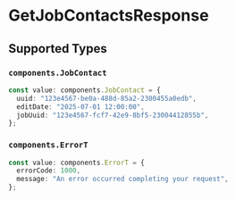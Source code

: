 # GetJobContactsResponse


## Supported Types

### `components.JobContact`

```typescript
const value: components.JobContact = {
  uuid: "123e4567-be0a-488d-85a2-2300455a0edb",
  editDate: "2025-07-01 12:00:00",
  jobUuid: "123e4567-fcf7-42e9-8bf5-23004412855b",
};
```

### `components.ErrorT`

```typescript
const value: components.ErrorT = {
  errorCode: 1000,
  message: "An error occurred completing your request",
};
```

